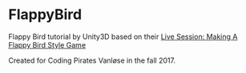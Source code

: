 # FlappyBird
Flappy Bird tutorial by Unity3D based on their <a href="https://unity3d.com/learn/tutorials/topics/2d-game-creation/project-goals?playlist=17093" target="_Blank">Live Session: Making A Flappy Bird Style Game</a>

Created for Coding Pirates Vanløse in the fall 2017.
